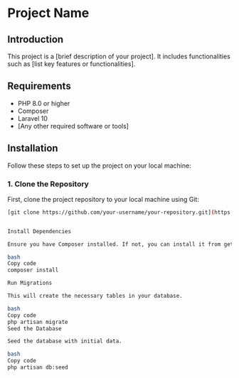 # Project Name

## Introduction

This project is a [brief description of your project]. It includes functionalities such as [list key features or functionalities].

## Requirements

- PHP 8.0 or higher
- Composer
- Laravel 10
- [Any other required software or tools]

## Installation

Follow these steps to set up the project on your local machine:

### 1. Clone the Repository

First, clone the project repository to your local machine using Git:

```bash
[git clone https://github.com/your-username/your-repository.git](https://github.com/Kunalverma320/api_test.git)


Install Dependencies

Ensure you have Composer installed. If not, you can install it from getcomposer.org.

bash
Copy code
composer install

Run Migrations

This will create the necessary tables in your database.

bash
Copy code
php artisan migrate
Seed the Database

Seed the database with initial data.

bash
Copy code
php artisan db:seed
